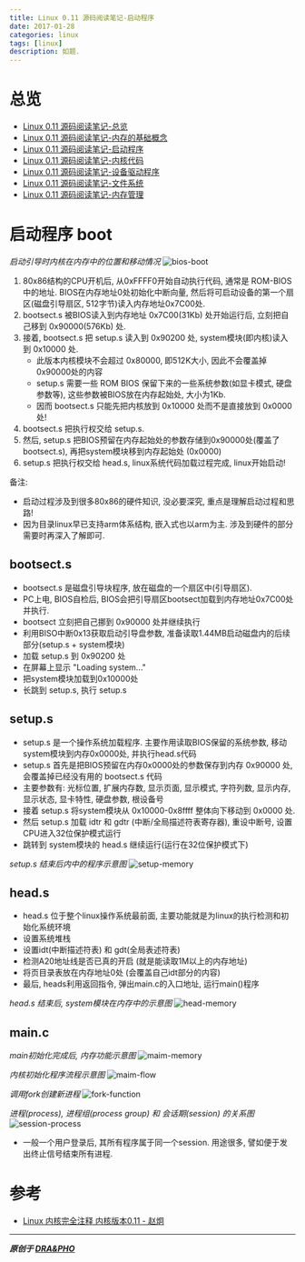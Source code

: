 ```yaml
---
title: Linux 0.11 源码阅读笔记-启动程序
date: 2017-01-28
categories: linux
tags: [linux]
description: 如题.
---
```


# 总览

- [Linux 0.11 源码阅读笔记-总览](https://draapho.github.io/2017/01/23/1704-linux-source/)
- [Linux 0.11 源码阅读笔记-内存的基础概念](https://draapho.github.io/2017/01/26/1704-linux-source1/)
- [Linux 0.11 源码阅读笔记-启动程序](https://draapho.github.io/2017/01/28/1704-linux-source2/)
- [Linux 0.11 源码阅读笔记-内核代码](https://draapho.github.io/2017/01/31/1704-linux-source3/)
- [Linux 0.11 源码阅读笔记-设备驱动程序](https://draapho.github.io/2017/02/01/1704-linux-source4/)
- [Linux 0.11 源码阅读笔记-文件系统](https://draapho.github.io/2017/02/13/1704-linux-source5/)
- [Linux 0.11 源码阅读笔记-内存管理](https://draapho.github.io/2017/02/15/1704-linux-source6/)



# 启动程序 boot

*启动引导时内核在内存中的位置和移动情况*
![bios-boot](https://draapho.github.io/images/1704/2-bios-boot.jpg)

1. 80x86结构的CPU开机后, 从0xFFFF0开始自动执行代码, 通常是 ROM-BIOS中的地址.
   BIOS在内存地址0处初始化中断向量, 然后将可启动设备的第一个扇区(磁盘引导扇区, 512字节)读入内存地址0x7C00处.
2. bootsect.s 被BIOS读入到内存地址 0x7C00(31Kb) 处开始运行后, 立刻把自己移到 0x90000(576Kb) 处.
3. 接着, bootsect.s 把 setup.s 读入到 0x90200 处, system模块(即内核)读入到 0x10000 处.
   - 此版本内核模块不会超过 0x80000, 即512K大小, 因此不会覆盖掉0x90000处的内容
   - setup.s 需要一些 ROM BIOS 保留下来的一些系统参数(如显卡模式, 硬盘参数等), 这些参数被BIOS放在内存起始处, 大小为1Kb.
   - 因而 bootsect.s 只能先把内核放到 0x10000 处而不是直接放到 0x0000 处!
4. bootsect.s 把执行权交给 setup.s.
5. 然后, setup.s 把BIOS预留在内存起始处的参数存储到0x90000处(覆盖了bootsect.s), 再把system模块移到内存起始处 (0x0000)
6. setup.s 把执行权交给 head.s, linux系统代码加载过程完成, linux开始启动!

备注:
- 启动过程涉及到很多80x86的硬件知识, 没必要深究, 重点是理解启动过程和思路!
- 因为目录linux早已支持arm体系结构, 嵌入式也以arm为主. 涉及到硬件的部分需要时再深入了解即可.

## bootsect.s
- bootsect.s 是磁盘引导块程序, 放在磁盘的一个扇区中(引导扇区).
- PC上电, BIOS自检后, BIOS会把引导扇区bootsect加载到内存地址0x7C00处并执行.
- bootsect 立刻把自己挪到 0x90000 处并继续执行
- 利用BISO中断0x13获取启动引导盘参数, 准备读取1.44MB启动磁盘内的后续部分(setup.s + system模块)
- 加载 setup.s 到 0x90200 处
- 在屏幕上显示 "Loading system..."
- 把system模块加载到0x10000处
- 长跳到 setup.s, 执行 setup.s

## setup.s
- setup.s 是一个操作系统加载程序. 主要作用读取BIOS保留的系统参数, 移动system模块到内存0x0000处, 并执行head.s代码
- setup.s 首先是把BIOS预留在内存0x0000处的参数保存到内存 0x90000 处, 会覆盖掉已经没有用的 bootsect.s 代码
- 主要参数有: 光标位置, 扩展内存数, 显示页面, 显示模式, 字符列数, 显示内存, 显示状态, 显卡特性, 硬盘参数, 根设备号
- 接着 setup.s 将system模块从 0x10000-0x8ffff 整体向下移动到 0x0000 处.
- 然后 setup.s 加载 idtr 和 gdtr (中断/全局描述符表寄存器), 重设中断号, 设置CPU进入32位保护模式运行
- 跳转到 system模块的 head.s 继续运行(运行在32位保护模式下)

*setup.s 结束后内中的程序示意图*
![setup-memory](https://draapho.github.io/images/1704/2-setup-memory.jpg)

## head.s
- head.s 位于整个linux操作系统最前面, 主要功能就是为linux的执行检测和初始化系统环境
- 设置系统堆栈
- 设置idt(中断描述符表) 和 gdt(全局表述符表)
- 检测A20地址线是否已真的开启 (就是能读取1M以上的内存地址)
- 将页目录表放在内存地址0处 (会覆盖自己idt部分的内容)
- 最后, heads利用返回指令, 弹出main.c的入口地址, 运行main()程序

*head.s 结束后, system模块在内存中的示意图*
![head-memory](https://draapho.github.io/images/1704/2-head-memory.jpg)

## main.c

*main初始化完成后, 内存功能示意图*
![maim-memory](https://draapho.github.io/images/1704/2-main-memory.jpg)

*内核初始化程序流程示意图*
![maim-flow](https://draapho.github.io/images/1704/2-main-flow.jpg)

*调用fork创建新进程*
![fork-function](https://draapho.github.io/images/1704/2-fork-function.jpg)

*进程(process), 进程组(process group) 和 会话期(session) 的关系图*
![session-process](https://draapho.github.io/images/1704/2-session-process.jpg)

- 一般一个用户登录后, 其所有程序属于同一个session. 用途很多, 譬如便于发出终止信号结束所有进程.



# 参考

- [Linux 内核完全注释 内核版本0.11 - 赵炯](http://oldlinux.org/download/clk011c-3.0-toc.pdf)


----------

***原创于 [DRA&PHO](https://draapho.github.io/)***